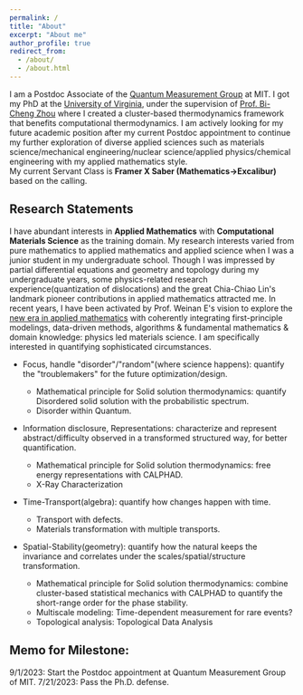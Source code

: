 ```yaml
---
permalink: /
title: "About"
excerpt: "About me"
author_profile: true
redirect_from: 
  - /about/
  - /about.html
---
```


I am a Postdoc Associate of the [Quantum Measurement Group](qm.mit.edu) at MIT. I got my PhD at the [University of Virginia](http://www.virginia.edu/), under the supervision of [Prof. Bi-Cheng Zhou](https://engineering.virginia.edu/zhou-group) where I created a cluster-based thermodynamics framework that benefits computational thermodynamics. I am actively looking for my future academic position after my current Postdoc appointment to continue my further exploration of diverse applied sciences such as materials science/mechanical engineering/nuclear science/applied physics/chemical engineering with my applied mathematics style.  
My current Servant Class is **Framer X Saber (Mathematics->Excalibur)** based on the calling.

Research Statements
---
I have abundant interests in **Applied Mathematics** with **Computational Materials Science** as the training domain. My research interests varied from pure mathematics to applied mathematics and applied science when I was a junior student in my undergraduate school. Though I was impressed by partial differential equations and geometry and topology during my undergraduate years, some physics-related research experience(quantization of dislocations) and the great Chia-Chiao Lin's landmark pioneer contributions in applied mathematics attracted me. In recent years, I have been activated by Prof. Weinan E's vision to explore the [new era in applied mathematics](https://www.ams.org/notices/202104/rnoti-p565.pdf) with coherently integrating first-principle modelings, data-driven methods, algorithms & fundamental mathematics & domain knowledge: physics led materials science. I am specifically interested in quantifying sophisticated circumstances.



* Focus, handle "disorder"/"random"(where science happens): quantify the "troublemakers" for the future optimization/design.
  * Mathematical principle for Solid solution thermodynamics: quantify Disordered solid solution with the probabilistic spectrum.
  * Disorder within Quantum.

* Information disclosure, Representations: characterize and represent abstract/difficulty observed in a transformed structured way, for better quantification.
  * Mathematical principle for Solid solution thermodynamics: free energy representations with CALPHAD.
  * X-Ray Characterization

* Time-Transport(algebra): quantify how changes happen with time.
  * Transport with defects.
  * Materials transformation with multiple transports.

* Spatial-Stability(geometry): quantify how the natural keeps the invariance and correlates under the scales/spatial/structure transformation.
  * Mathematical principle for Solid solution thermodynamics: combine cluster-based statistical mechanics with CALPHAD to quantify the short-range order for the phase stability.
  * Multiscale modeling: Time-dependent measurement for rare events?
  * Topological analysis: Topological Data Analysis






Memo for Milestone:
---
9/1/2023: Start the Postdoc appointment at Quantum Measurement Group of MIT.
7/21/2023: Pass the Ph.D. defense.





